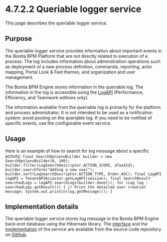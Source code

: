 # 4.7.2.2 Queriable logger service

This page describes the queriable logger service.

## Purpose

The queriable logger service provides information about important events in the Bonita BPM Platform that are not directly related to execution of a process. The log includes
information about 
administration operations such as deployment of a new process definition, commands, reporting, actor mapping, Portal Look & Feel themes, and organization and user management.

The Bonita BPM Engine stores information in the queriable log. The information in the log is accessible using the [LogAPI](/javadoc.md)
(Performance, Efficiency, and Teamwork editions only).

The information available from the queriable log is primarily for the platform and process administrator. It is
not intended to be used as a notification system: avoid pooling on the queriable log. If you need to be notified of
specific events, use the configurable event service.

## Usage

Here is an example of how to search for log message about a specific activity:
`
final SearchOptionsBuilder builder = new SearchOptionsBuilder(0, 100);
builder.filter(LogSearchDescriptor.ACTION_SCOPE, aTaskId);
builder.searchTerm("Adding a new user");
builder.sort(LogSearchDescriptor.ACTION_TYPE, Order.ASC);
final LogAPI logAPI = TenantAPIAccessor.getLogAPI(session);
final SearchResult searchedLogs = logAPI.searchLogs(builder.done());
for (Log log : searchedLogs.getResult()) {
     // Print the detailed user creation message:
System.out.println(log.getMessage());
}
`

## Implementation details

The queriable logger service stores log message in the Bonita BPM Engine back-end database using the Hibernate library. The [interface](https://github.com/bonitasoft/bonita-engine/blob/master/services/bonita-log/bonita-log-api/src/main/java/org/bonitasoft/engine/services/QueriableLoggerService.java)
and the [implementation](https://github.com/bonitasoft/bonita-engine/tree/master/services/bonita-log/bonita-log-impl/src/main/java/org/bonitasoft/engine/services/impl)
of the service are available from the source code repository on [GitHub](https://github.com/bonitasoft/).